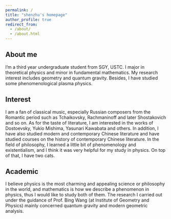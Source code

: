 ```yaml
---
permalink: /
title: "shenzhu's homepage"
author_profile: true
redirect_from: 
  - /about/
  - /about.html
---
```

About me
-----
I’m a third year undergraduate student from SGY, USTC. I major in theoretical physics and minor in fundamental mathematics. My research interest includes geometry and quantum gravity. Besides, I have studied some phenomenological plasma physics.

Interest
-----
I am a fan of classical music, especially Russian composers from the Romantic period such as Tchaikovsky, Rachmaninoff and later Shostakovich and so on. As for the taste of literature, I am interested in the works of Dostoevsky, Yukio Mishima, Yasunari Kawabata and others. In addition, I have also studied modern and contemporary Chinese literature and have studied courses on the history of contemporary Chinese literature. In the field of philosophy, I learned a little bit of phenomenology and existentialism, and I think it was very helpful for my study in physics. On top of that, I have two cats.

Academic
-----
I believe physics is the most charming and appealing science or philosophy in the world, and mathematics is how we describe a phenomenon in physics, thus I would like to study both of them. The research I carried out under the guidance of Prof. Bing Wang (at Institute of Geometry and Physics) mainly concerned quantum gravity and modern geometric analysis.
